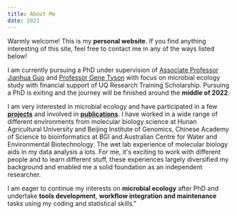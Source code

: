 ```yaml
---
title: About Me
date: 2021
---
```


Warmly welcome! This is my **personal website**. If you find anything interesting of this site, feel free to contact me in any of the ways listed below!

I am currently pursuing a PhD under supervision of [Associate Professor Jianhua Guo](https://researchers.uq.edu.au/researcher/3045) and [Professor Gene Tyson](https://www.qut.edu.au/about/our-people/academic-profiles/gene.tyson) with focus on microbial ecology study with financial support of UQ Research Training Scholarship. Pursuing a PhD is exiting and the journey will be finished around the **middle of 2022**.

I am very interested in microbial ecology and have participated in a few **[projects](https://jlli6t.github.io/projects/index.html)** and involved in **[publications](https://scholar.google.com/citations?hl=zh-CN&user=s_Uga6sAAAAJ)**. I have worked in a wide range of different environments from molecular biology science at Hunan Agricultural University and Beijing Institute of Genomics, Chinese Academy of Science to bioinformatics at BGI and Australian Centre for Water and Environmental Biotechnology. The wet lab experience of molecular biology aids in my data analysis a lots. For me, it's exciting to work with different people and to learn different stuff, these experiences largely diversified my background and enabled me a solid foundation as an independent researcher.

I am eager to continue my interests on **microbial ecology** after PhD and undertake **tools development**, **workflow integration and maintenance** tasks using my coding and statistical skills."
